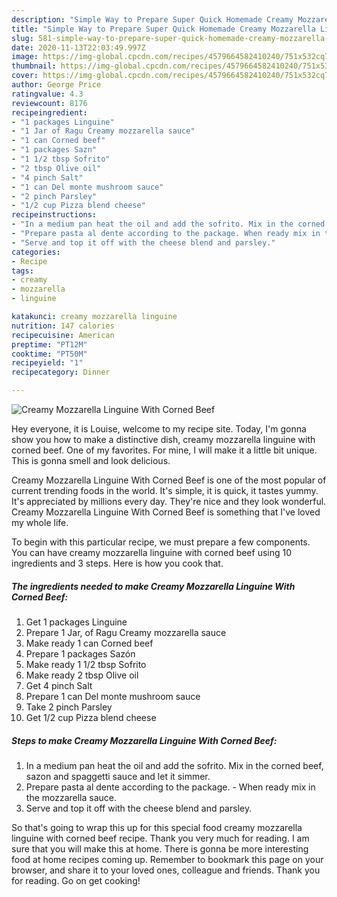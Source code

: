 ```yaml
---
description: "Simple Way to Prepare Super Quick Homemade Creamy Mozzarella Linguine With Corned Beef"
title: "Simple Way to Prepare Super Quick Homemade Creamy Mozzarella Linguine With Corned Beef"
slug: 581-simple-way-to-prepare-super-quick-homemade-creamy-mozzarella-linguine-with-corned-beef
date: 2020-11-13T22:03:49.997Z
image: https://img-global.cpcdn.com/recipes/4579664582410240/751x532cq70/creamy-mozzarella-linguine-with-corned-beef-recipe-main-photo.jpg
thumbnail: https://img-global.cpcdn.com/recipes/4579664582410240/751x532cq70/creamy-mozzarella-linguine-with-corned-beef-recipe-main-photo.jpg
cover: https://img-global.cpcdn.com/recipes/4579664582410240/751x532cq70/creamy-mozzarella-linguine-with-corned-beef-recipe-main-photo.jpg
author: George Price
ratingvalue: 4.3
reviewcount: 8176
recipeingredient:
- "1 packages Linguine"
- "1 Jar of Ragu Creamy mozzarella sauce"
- "1 can Corned beef"
- "1 packages Sazn"
- "1 1/2 tbsp Sofrito"
- "2 tbsp Olive oil"
- "4 pinch Salt"
- "1 can Del monte mushroom sauce"
- "2 pinch Parsley"
- "1/2 cup Pizza blend cheese"
recipeinstructions:
- "In a medium pan heat the oil and add the sofrito. Mix in the corned beef, sazon and spaggetti sauce and let it simmer."
- "Prepare pasta al dente according to the package. When ready mix in the mozzarella sauce."
- "Serve and top it off with the cheese blend and parsley."
categories:
- Recipe
tags:
- creamy
- mozzarella
- linguine

katakunci: creamy mozzarella linguine 
nutrition: 147 calories
recipecuisine: American
preptime: "PT12M"
cooktime: "PT50M"
recipeyield: "1"
recipecategory: Dinner

---
```



![Creamy Mozzarella Linguine With Corned Beef](https://img-global.cpcdn.com/recipes/4579664582410240/751x532cq70/creamy-mozzarella-linguine-with-corned-beef-recipe-main-photo.jpg)

Hey everyone, it is Louise, welcome to my recipe site. Today, I'm gonna show you how to make a distinctive dish, creamy mozzarella linguine with corned beef. One of my favorites. For mine, I will make it a little bit unique. This is gonna smell and look delicious.

Creamy Mozzarella Linguine With Corned Beef is one of the most popular of current trending foods in the world. It's simple, it is quick, it tastes yummy. It's appreciated by millions every day. They're nice and they look wonderful. Creamy Mozzarella Linguine With Corned Beef is something that I've loved my whole life.




To begin with this particular recipe, we must prepare a few components. You can have creamy mozzarella linguine with corned beef using 10 ingredients and 3 steps. Here is how you cook that.

<!--inarticleads1-->

##### The ingredients needed to make Creamy Mozzarella Linguine With Corned Beef:

1. Get 1 packages Linguine
1. Prepare 1 Jar, of Ragu Creamy mozzarella sauce
1. Make ready 1 can Corned beef
1. Prepare 1 packages Sazón
1. Make ready 1 1/2 tbsp Sofrito
1. Make ready 2 tbsp Olive oil
1. Get 4 pinch Salt
1. Prepare 1 can Del monte mushroom sauce
1. Take 2 pinch Parsley
1. Get 1/2 cup Pizza blend cheese




<!--inarticleads2-->

##### Steps to make Creamy Mozzarella Linguine With Corned Beef:

1. In a medium pan heat the oil and add the sofrito. Mix in the corned beef, sazon and spaggetti sauce and let it simmer.
1. Prepare pasta al dente according to the package. - When ready mix in the mozzarella sauce.
1. Serve and top it off with the cheese blend and parsley.




So that's going to wrap this up for this special food creamy mozzarella linguine with corned beef recipe. Thank you very much for reading. I am sure that you will make this at home. There is gonna be more interesting food at home recipes coming up. Remember to bookmark this page on your browser, and share it to your loved ones, colleague and friends. Thank you for reading. Go on get cooking!

